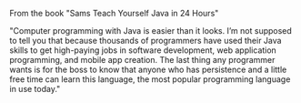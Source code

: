 From the book "Sams Teach Yourself Java in 24 Hours"

"Computer programming with Java is easier than it looks. I’m not supposed to tell you that because thousands of programmers have used their Java skills to get high-paying jobs in software development, web application programming, and mobile app creation. The last thing any programmer wants is for the boss to know that anyone who has
persistence and a little free time can learn this language, the most popular programming language in use today."
